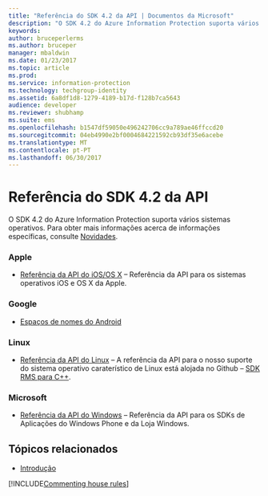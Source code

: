 ```yaml
---
title: "Referência do SDK 4.2 da API | Documentos da Microsoft"
description: "O SDK 4.2 do Azure Information Protection suporta vários sistemas operativos, tais como Android, iOS, OS X, Linux, Windows Phone e Windows Store."
keywords: 
author: bruceperlerms
ms.author: bruceper
manager: mbaldwin
ms.date: 01/23/2017
ms.topic: article
ms.prod: 
ms.service: information-protection
ms.technology: techgroup-identity
ms.assetid: 6a8df1d8-1279-4189-b17d-f128b7ca5643
audience: developer
ms.reviewer: shubhamp
ms.suite: ems
ms.openlocfilehash: b1547df59050e496242706cc9a789ae46ffccd20
ms.sourcegitcommit: 04eb4990e2bf0004684221592cb93df35e6acebe
ms.translationtype: MT
ms.contentlocale: pt-PT
ms.lasthandoff: 06/30/2017
---
```

# <a name="api-sdk-42-reference"></a>Referência do SDK 4.2 da API

O SDK 4.2 do Azure Information Protection suporta vários sistemas operativos. Para obter mais informações acerca de informações específicas, consulte [Novidades](release-notes.md).

### <a name="apple"></a>Apple
- [Referência da API do iOS/OS X](https://msdn.microsoft.com/library/dn758306.aspx) – Referência da API para os sistemas operativos iOS e OS X da Apple.

### <a name="google"></a>Google
- [Espaços de nomes do Android](https://msdn.microsoft.com/library/dn758245.aspx)

### <a name="linux"></a>Linux
- [Referência da API do Linux](linux-c-api-reference.md) – A referência da API para o nosso suporte do sistema operativo caraterístico de Linux está alojada no Github – [SDK RMS para C++](http://azuread.github.io/rms-sdk-for-cpp/annotated.html).

### <a name="microsoft"></a>Microsoft
- [Referência da API do Windows](https://msdn.microsoft.com/library/dn891914.aspx) – Referência da API para os SDKs de Aplicações do Windows Phone e da Loja Windows.

## <a name="related-topics"></a>Tópicos relacionados

* [Introdução](get-started.md)

[!INCLUDE[Commenting house rules](../includes/houserules.md)]